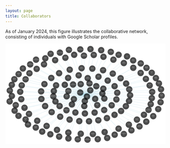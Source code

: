 ```yaml
---
layout: page
title: Collaborators
---
```



As of January 2024, this figure illustrates the collaborative network, consisting of individuals with Google Scholar profiles.

<p align="center">
   <img src="https://raw.githubusercontent.com/emartineznunez/emartineznunez.github.io/master/assets/img/co_authors_23_01_2024.png" alt="alt text" width="2000">
</p>


